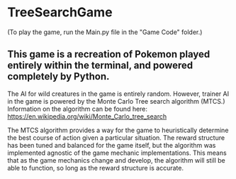 # TreeSearchGame
(To play the game, run the Main.py file in the "Game Code" folder.)

## This game is a recreation of Pokemon played entirely within the terminal, and powered completely by Python. 

The AI for wild creatures in the game is entirely random. However, trainer AI in the game is powered by the Monte Carlo Tree search algorithm (MTCS.) Information on the algorithm can be found here: https://en.wikipedia.org/wiki/Monte_Carlo_tree_search

The MTCS algorithm provides a way for the game to heuristically determine the best course of action given a particular situation. The reward structure has been tuned and balanced for the game itself, but the algorithm was implemented agnostic of the game mechanic implementations. 
This means that as the game mechanics change and develop, the algorithm will still be able to function, so long as the reward structure is accurate.

